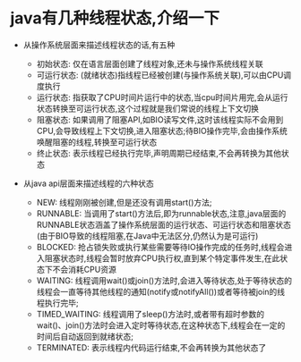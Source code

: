 # java有几种线程状态,介绍一下
  - 从操作系统层面来描述线程状态的话,有五种
    - 初始状态: 仅在语言层面创建了线程对象,还未与操作系统线程关联
    - 可运行状态: (就绪状态)指线程已经被创建(与操作系统关联),可以由CPU调度执行
    - 运行状态: 指获取了CPU时间片运行中的状态,当cpu时间片用完,会从运行状态转换至可运行状态,这个过程就是我们常说的线程上下文切换
    - 阻塞状态: 如果调用了阻塞API,如BIO读写文件,这时该线程实际不会用到CPU,会导致线程上下文切换,进入阻塞状态;待BIO操作完毕,会由操作系统唤醒阻塞的线程,转换至可运行状态
    - 终止状态: 表示线程已经执行完毕,声明周期已经结束,不会再转换为其他状态

  - 从java api层面来描述线程的六种状态
    - NEW: 线程刚刚被创建,但是还没有调用start()方法;
    - RUNNABLE: 当调用了start()方法后,即为runnable状态,注意,java层面的RUNNABLE状态涵盖了操作系统层面的运行状态、可运行状态和阻塞状态(由于BIO导致的线程阻塞,在Java中无法区分,仍然认为是可运行)
    - BLOCKED: 抢占锁失败或执行某些需要等待IO操作完成的任务时,线程会进入阻塞状态时,线程会暂时放弃CPU执行权,直到某个特定事件发生,在此状态下不会消耗CPU资源
    - WAITING: 线程调用wait()或join()方法时,会进入等待状态,处于等待状态的线程会一直等待其他线程的通知(notify或notifyAll())或者等待被join的线程执行完毕;
    - TIMED_WAITING: 线程调用了sleep()方法时,或者带有超时参数的wait()、join()方法时会进入定时等待状态,在这种状态下,线程会在一定的时间后自动返回到就绪状态;
    - TERMINATED: 表示线程内代码运行结束,不会再转换为其他状态了